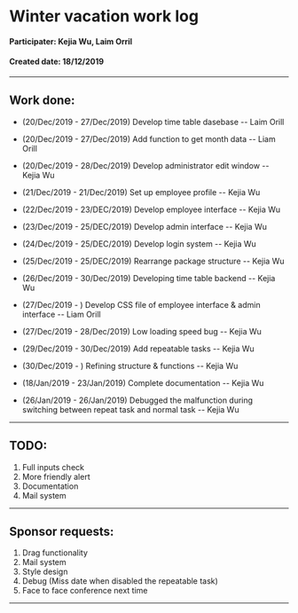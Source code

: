 # Winter vacation work log

#### Participater: Kejia Wu, Laim Orril
#### Created date: 18/12/2019
----

## Work done:
* (20/Dec/2019 - 27/Dec/2019) Develop time table dasebase -- Laim Orill
* (20/Dec/2019 - 27/Dec/2019) Add function to get month data -- Liam Orill
* (20/Dec/2019 - 28/Dec/2019) Develop administrator edit window -- Kejia Wu
* (21/Dec/2019 - 21/Dec/2019) Set up employee profile --  Kejia Wu
* (22/Dec/2019 - 23/DEC/2019) Develop employee interface -- Kejia Wu
* (23/Dec/2019 - 25/DEC/2019) Develop admin interface -- Kejia Wu
* (24/Dec/2019 - 25/DEC/2019) Develop login system -- Kejia Wu
* (25/Dec/2019 - 25/DEC/2019) Rearrange package structure -- Kejia Wu
* (26/Dec/2019 - 30/Dec/2019) Developing time table backend -- Kejia Wu
* (27/Dec/2019 - ) Develop CSS file of employee interface & admin interface -- Liam Orill
* (27/Dec/2019 - 28/Dec/2019) Low loading speed bug -- Kejia Wu
* (29/Dec/2019 - 30/Dec/2019) Add repeatable tasks -- Kejia Wu
* (30/Dec/2019 - ) Refining structure & functions -- Kejia Wu

* (18/Jan/2019 - 23/Jan/2019) Complete documentation -- Kejia Wu
* (26/Jan/2019 - 26/Jan/2019) Debugged the malfunction during switching between repeat task and normal task -- Kejia Wu
----

## TODO:
1. Full inputs check
2. More friendly alert
3. Documentation
4. Mail system
----

## Sponsor requests:
1. Drag functionality
2. Mail system
3. Style design
4. Debug (Miss date when disabled the repeatable task)
5. Face to face conference next time
----